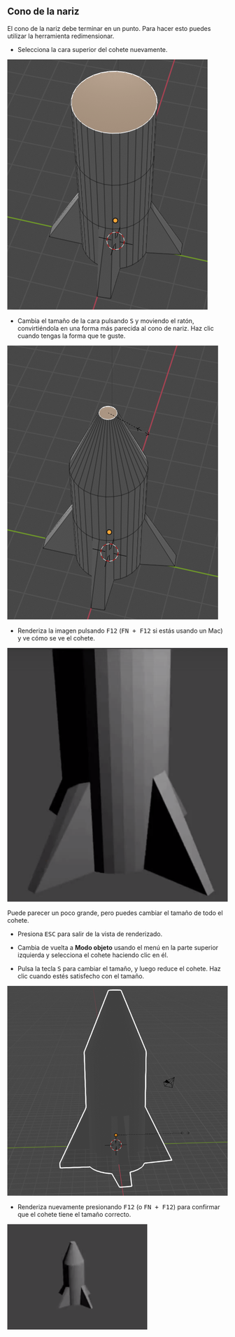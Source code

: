 ## Cono de la nariz

El cono de la nariz debe terminar en un punto. Para hacer esto puedes utilizar la herramienta redimensionar.

+ Selecciona la cara superior del cohete nuevamente.

![Herramienta de extremos de cubo](images/blender-rocket-top-face.png)

+ Cambia el tamaño de la cara pulsando <kbd>S</kbd> y moviendo el ratón, convirtiéndola en una forma más parecida al cono de nariz. Haz clic cuando tengas la forma que te guste.

![Ajustar el tamaño de la cara](images/blender-rocket-cone-nose.png)

+ Renderiza la imagen pulsando <kbd>F12</kbd> (<kbd>FN + F12</kbd> si estás usando un Mac) y ve cómo se ve el cohete.

![Renderiza el cohete](images/blender-rocket-render-1.png)

Puede parecer un poco grande, pero puedes cambiar el tamaño de todo el cohete.

+ Presiona <kbd>ESC</kbd> para salir de la vista de renderizado.

+ Cambia de vuelta a **Modo objeto** usando el menú en la parte superior izquierda y selecciona el cohete haciendo clic en él.

+ Pulsa la tecla <kbd>S</kbd> para cambiar el tamaño, y luego reduce el cohete. Haz clic cuando estés satisfecho con el tamaño.

![Cambiar el tamaño del cohete](images/blender-rocket-resize.png)

+ Renderiza nuevamente presionando <kbd>F12</kbd> (o <kbd>FN + F12</kbd>) para confirmar que el cohete tiene el tamaño correcto.

![Cohete pequeño renderizado](images/blender-rocket-render-2.png)